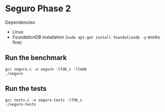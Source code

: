# Seguro Phase 2

Dependencies:

- Linux
- FoundationDB installation (`sudo apt-get install foundationdb -y` works fine)

## Run the benchmark

```
gcc seguro.c -o seguro -lfdb_c -llmdb
./seguro
```

## Run the tests

```
gcc tests.c -o seguro-tests -lfdb_c
./seguro-tests
```
